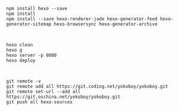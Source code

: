     
    npm install hexo --save   
    npm install
    npm install --save hexo-renderer-jade hexo-generator-feed hexo-generator-sitemap hexo-browsersync hexo-generator-archive



	hexo clean
	hexo g
	hexo server -p 8080
	hexo deploy
	

	
	git remote -v
	git remote add all https://git.coding.net/yokoboy/yokoboy.git 
	git remote set-url --add all https://git.oschina.net/yokoboy/yokoboy.git
	git push all hexo-sources
